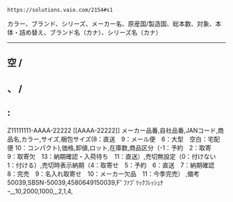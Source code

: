 ```
https://solutions.vaio.com/2154#s1
```


カラー、ブランド、シリーズ、メーカー名、原産国/製造国、総本数、対象、本体・詰め替え、ブランド名（カナ）、シリーズ名（カナ）

-------
空
/
-------
、
/
-------
>
:
-------
Z11111111-AAAA-22222
[[AAAA-22222]]
メーカー品番,自社品番,JANコード,商品名,カラー,サイズ,梱包サイズ(8：直送　9：メール便　6：大型　空白：宅配便 10：コンパクト),価格,卸値,ロット,在庫数,商品区分（-1：予約　2：取寄　9：取寄欠　13：納期確認・入荷待ち　11：直送）,売切無設定（0：付けない　1：付ける）,売切時表示納期（4：取寄せ　5：予約　6：直送　7：納期確認　8：完売　9：名入れ取寄せ　10：メーカー欠品　11：今季完売） ,備考
50039,SBSN-50039,4580649150039,F' ﾌｧﾌﾞﾘｯｸﾌﾚｯｼｭﾅｰ,,,10,2000,1000,,,2,1,4,
